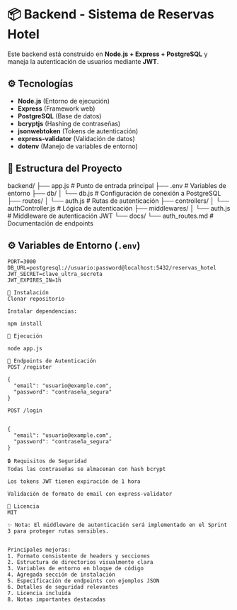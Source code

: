 # 📦 Backend - Sistema de Reservas Hotel

Este backend está construido en **Node.js + Express + PostgreSQL** y maneja la autenticación de usuarios mediante **JWT**.

## ⚙️ Tecnologías
- **Node.js** (Entorno de ejecución)
- **Express** (Framework web)
- **PostgreSQL** (Base de datos)
- **bcryptjs** (Hashing de contraseñas)
- **jsonwebtoken** (Tokens de autenticación)
- **express-validator** (Validación de datos)
- **dotenv** (Manejo de variables de entorno)

## 🧱 Estructura del Proyecto
backend/
├── app.js # Punto de entrada principal
├── .env # Variables de entorno
├── db/
│ └── db.js # Configuración de conexión a PostgreSQL
├── routes/
│ └── auth.js # Rutas de autenticación
├── controllers/
│ └── authController.js # Lógica de autenticación
├── middlewares/
│ └── auth.js # Middleware de autenticación JWT
└── docs/
└── auth_routes.md # Documentación de endpoints


## ⚙️ Variables de Entorno (`.env`)
```env
PORT=3000
DB_URL=postgresql://usuario:password@localhost:5432/reservas_hotel
JWT_SECRET=clave_ultra_secreta
JWT_EXPIRES_IN=1h

🚀 Instalación
Clonar repositorio

Instalar dependencias:

npm install

🏃 Ejecución

node app.js

📡 Endpoints de Autenticación
POST /register

{
  "email": "usuario@example.com",
  "password": "contraseña_segura"
}

POST /login


{
  "email": "usuario@example.com",
  "password": "contraseña_segura"
}

🔒 Requisitos de Seguridad
Todas las contraseñas se almacenan con hash bcrypt

Los tokens JWT tienen expiración de 1 hora

Validación de formato de email con express-validator

📄 Licencia
MIT

✨ Nota: El middleware de autenticación será implementado en el Sprint 3 para proteger rutas sensibles.


Principales mejoras:
1. Formato consistente de headers y secciones
2. Estructura de directorios visualmente clara
3. Variables de entorno en bloque de código
4. Agregada sección de instalación
5. Especificación de endpoints con ejemplos JSON
6. Detalles de seguridad relevantes
7. Licencia incluida
8. Notas importantes destacadas